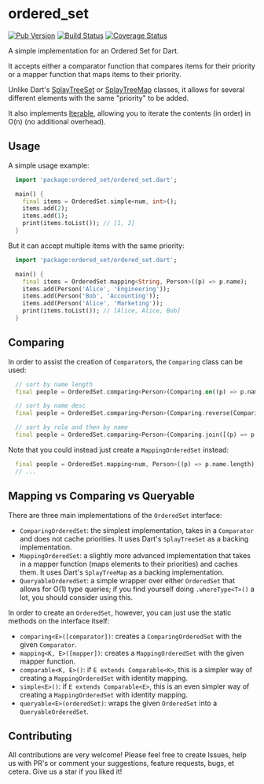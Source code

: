 # ordered_set

[![Pub Version](https://img.shields.io/pub/v/ordered_set)](https://pub.dev/packages/ordered_set)
[![Build Status](https://github.com/flame-engine/flame/workflows/cicd/badge.svg?branch=main&event=push)](https://github.com/bluefireteam/ordered_set/actions/workflows/cicd.yml)
[![Coverage Status](https://coveralls.io/repos/github/bluefireteam/ordered_set/badge.svg?branch=main)](https://coveralls.io/github/bluefireteam/ordered_set?branch=main)

A simple implementation for an Ordered Set for Dart.

It accepts either a comparator function that compares items for their priority or a mapper function that maps items to their priority.

Unlike Dart's [SplayTreeSet](https://api.dart.dev/dart-collection/SplayTreeSet-class.html) or [SplayTreeMap](https://api.dart.dev/dart-collection/SplayTreeMap-class.html) classes, it allows for several different elements with the same "priority" to be added.

It also implements [Iterable](https://api.dart.dev/dart-core/Iterable-class.html), allowing you to iterate the contents (in order) in O(n) (no additional overhead).

## Usage

A simple usage example:

```dart
  import 'package:ordered_set/ordered_set.dart';

  main() {
    final items = OrderedSet.simple<num, int>();
    items.add(2);
    items.add(1);
    print(items.toList()); // [1, 2]
  }
```

But it can accept multiple items with the same priority:

```dart
  import 'package:ordered_set/ordered_set.dart';

  main() {
    final items = OrderedSet.mapping<String, Person>((p) => p.name);
    items.add(Person('Alice', 'Engineering'));
    items.add(Person('Bob', 'Accounting'));
    items.add(Person('Alice', 'Marketing'));
    print(items.toList()); // [Alice, Alice, Bob]
  }
```

## Comparing

In order to assist the creation of `Comparator`s, the `Comparing` class can be used:

```dart
  // sort by name length
  final people = OrderedSet.comparing<Person>(Comparing.on((p) => p.name.length));

  // sort by name desc
  final people = OrderedSet.comparing<Person>(Comparing.reverse(Comparing.on((p) => p.name)));

  // sort by role and then by name
  final people = OrderedSet.comparing<Person>(Comparing.join([(p) => p.role, (p) => p.name]));
```

Note that you could instead just create a `MappingOrderedSet` instead:

```dart
  final people = OrderedSet.mapping<num, Person>((p) => p.name.length);
  // ...
```

## Mapping vs Comparing vs Queryable

There are three main implementations of the `OrderedSet` interface:

* `ComparingOrderedSet`: the simplest implementation, takes in a `Comparator` and does not cache priorities. It uses Dart's `SplayTreeSet` as a backing implementation.
* `MappingOrderedSet`: a slightly more advanced implementation that takes in a mapper function (maps elements to their priorities) and caches them. It uses Dart's `SplayTreeMap` as a backing implementation.
* `QueryableOrderedSet`: a simple wrapper over either `OrderedSet` that allows for O(1) type queries; if you find yourself doing `.whereType<T>()` a lot, you should consider using this.

In order to create an `OrderedSet`, however, you can just use the static methods on the interface itself:

* `comparing<E>([comparator])`: creates a `ComparingOrderedSet` with the given `Comparator`.
* `mapping<K, E>([mapper])`: creates a `MappingOrderedSet` with the given mapper function.
* `comparable<K, E>()`: if `E extends Comparable<K>`, this is a simpler way of creating a `MappingOrderedSet` with identity mapping.
* `simple<E>()`: if `E extends Comparable<E>`, this is an even simpler way of creating a `MappingOrderedSet` with identity mapping.
* `queryable<E>(orderedSet)`: wraps the given `OrderedSet` into a `QueryableOrderedSet`.

## Contributing

All contributions are very welcome! Please feel free to create Issues, help us with PR's or comment your suggestions, feature requests, bugs, et cetera. Give us a star if you liked it!
